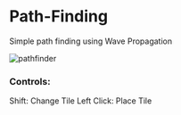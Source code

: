 # Path-Finding
Simple path finding using Wave Propagation

![pathfinder](https://user-images.githubusercontent.com/34322384/50562569-f3e97a00-0cfb-11e9-8ae2-1279531ef07d.png)


### Controls:
Shift: Change Tile
Left Click: Place Tile
